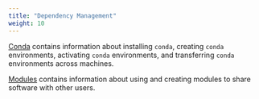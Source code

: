 ```yaml
---
title: "Dependency Management"
weight: 10
---
```


[Conda](/lane_cluster/dependency-management/conda) contains information about installing `conda`, creating `conda` environments, activating `conda` environments, and transferring `conda` environments across machines.

[Modules](/lane_cluster/dependency-management/modules) contains information about using and creating modules to share software with other users.

